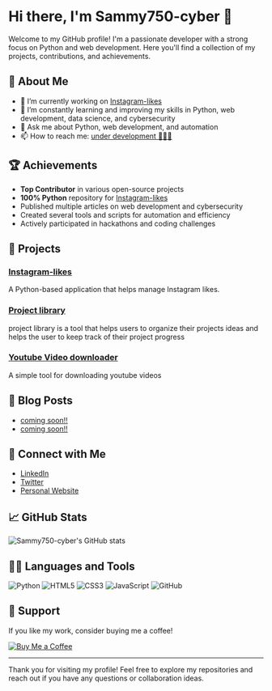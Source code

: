 # Hi there, I'm Sammy750-cyber 👋

Welcome to my GitHub profile! I'm a passionate developer with a strong focus on Python and web development. Here you'll find a collection of my projects, contributions, and achievements.

## 🚀 About Me

- 🔭 I’m currently working on [Instagram-likes](https://github.com/Sammy750-cyber/Instagram-likes)
- 🌱 I’m constantly learning and improving my skills in Python, web development, data science, and cybersecurity
- 💬 Ask me about Python, web development, and automation
- 📫 How to reach me: [under development 🔨👷‍♂️](mailto:sammy@example.com)

## 🏆 Achievements

- **Top Contributor** in various open-source projects
- **100% Python** repository for [Instagram-likes](https://github.com/Sammy750-cyber/Instagram-likes)
- Published multiple articles on web development and cybersecurity
- Created several tools and scripts for automation and efficiency
- Actively participated in hackathons and coding challenges

## 📂 Projects

### [Instagram-likes](https://github.com/Sammy750-cyber/Instagram-likes)
A Python-based application that helps manage Instagram likes.

### [Project library](https://github.com/Sammy750-cyber/project-library)
project library is a tool that helps users to organize their projects ideas and helps the user to keep track of their project progress

### [Youtube Video downloader](https://github.com/Sammy750-cyber/YoutubeDL)
A simple tool for downloading youtube videos

## 📜 Blog Posts

- [coming soon!!](https://link-to-blog-post)
- [coming soon!!](https://link-to-another-blog-post)

## 🔗 Connect with Me

- [LinkedIn](https://www.linkedin.com/in/sammy750-cyber/)
- [Twitter](https://twitter.com/sammy750-cyber)
- [Personal Website](https://www.sammy750-cyber.com)

## 📈 GitHub Stats

![Sammy750-cyber's GitHub stats](https://github-readme-stats.vercel.app/api?username=Sammy750-cyber&show_icons=true&theme=radical)

## 🧑‍💻 Languages and Tools

![Python](https://img.shields.io/badge/python-%2314354C.svg?style=for-the-badge&logo=python&logoColor=white)
![HTML5](https://img.shields.io/badge/html5-%23E34F26.svg?style=for-the-badge&logo=html5&logoColor=white)
![CSS3](https://img.shields.io/badge/css3-%231572B6.svg?style=for-the-badge&logo=css3&logoColor=white)
![JavaScript](https://img.shields.io/badge/javascript-%23323330.svg?style=for-the-badge&logo=javascript&logoColor=%23F7DF1E)
![GitHub](https://img.shields.io/badge/github-%23121011.svg?style=for-the-badge&logo=github&logoColor=white)

## 🤝 Support

If you like my work, consider buying me a coffee!

[![Buy Me a Coffee](https://img.shields.io/badge/Buy%20Me%20a%20Coffee-%23FFDD00.svg?style=for-the-badge&logo=buy-me-a-coffee&logoColor=black)](https://www.buymeacoffee.com/sammy750-cyber)

---

Thank you for visiting my profile! Feel free to explore my repositories and reach out if you have any questions or collaboration ideas.

